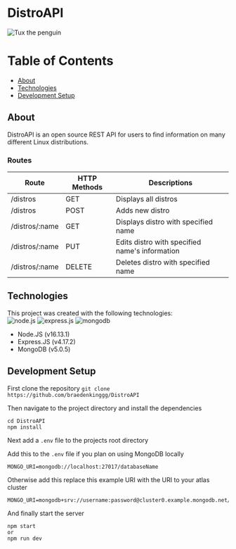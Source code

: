 # DistroAPI
![Tux the penguin](https://upload.wikimedia.org/wikipedia/commons/thumb/3/35/Tux.svg/249px-Tux.svg.png)


# Table of Contents
- [About](#about)
- [Technologies](#technologies)
- [Development Setup](#dev-setup)


## About
DistroAPI is an open source REST API for users to find information on many different Linux distributions.

### Routes
|Route          |HTTP Methods|Descriptions
|---------------|------------|-----------------------------------------------|
|/distros       |GET         |Displays all distros                           |
|/distros       |POST        |Adds new distro                                |
|/distros/:name |GET         |Displays distro with specified name            |
|/distros/:name |PUT         |Edits distro with specified name's information |
|/distros/:name |DELETE      |Deletes distro with specified name             |


## Technologies
This project was created with the following technologies:\
![node.js](https://img.shields.io/badge/Node.js-339933?style=for-the-badge&logo=nodedotjs&logoColor=white)
![express.js](https://img.shields.io/badge/Express.js-000000?style=for-the-badge&logo=express&logoColor=white)
![mongodb](https://img.shields.io/badge/MongoDB-4EA94B?style=for-the-badge&logo=mongodb&logoColor=white)

- Node.JS (v16.13.1)
- Express.JS (v4.17.2)
- MongoDB (v5.0.5)


## Development Setup
First clone the repository
```git clone https://github.com/braedenkinggg/DistroAPI```

Then navigate to the project directory and install the dependencies
```
cd DistroAPI
npm install
```

Next add a ```.env``` file to the projects root directory

Add this to the ```.env``` file if you plan on using MongoDB locally
```
MONGO_URI=mongodb://localhost:27017/databaseName
```

Otherwise add this replace this example URI with the URI to your atlas cluster
```
MONGO_URI=mongodb+srv://username:password@cluster0.example.mongodb.net/database_name
```

And finally start the server
```
npm start
or
npm run dev
```